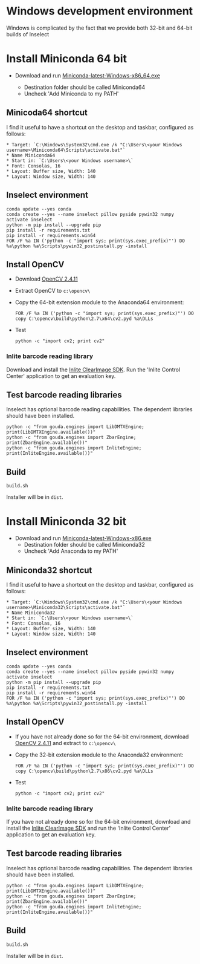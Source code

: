 # Windows development environment

Windows is complicated by the fact that we provide both 32-bit and 64-bit builds
of Inselect

# Install Miniconda 64 bit
* Download and run [Miniconda-latest-Windows-x86_64.exe](https://repo.continuum.io/miniconda/)

    * Destination folder should be called Miniconda64
    * Uncheck 'Add Miniconda to my PATH'

## Minicoda64 shortcut

I find it useful to have a shortcut on the desktop and taskbar, configured as
follows:

    * Target: `C:\Windows\System32\cmd.exe /k "C:\Users\<your Windows username>\Miniconda64\Scripts\activate.bat"`
    * Name Miniconda64
    * Start in: `C:\Users\<your Windows username>\`
    * Font: Consolas, 16
    * Layout: Buffer size, Width: 140
    * Layout: Window size, Width: 140

## Inselect environment

```
conda update --yes conda
conda create --yes --name inselect pillow pyside pywin32 numpy
activate inselect
python -m pip install --upgrade pip
pip install -r requirements.txt
pip install -r requirements.win64
FOR /F %a IN ('python -c "import sys; print(sys.exec_prefix)"') DO %a\python %a\Scripts\pywin32_postinstall.py -install
```

## Install OpenCV
* Download [OpenCV 2.4.11](http://opencv.org/)
* Extract OpenCV to `c:\opencv\`
* Copy the 64-bit extension module to the Anaconda64 environment:

    ```
    FOR /F %a IN ('python -c "import sys; print(sys.exec_prefix)"') DO copy C:\opencv\build\python\2.7\x64\cv2.pyd %a\DLLs
    ```

* Test

    ```
    python -c "import cv2; print cv2"
    ```

### Inlite barcode reading library
Download and install the [Inlite ClearImage SDK](http://www.inliteresearch.com/).
Run the 'Inlite Control Center' application to get an evaluation key.

## Test barcode reading libraries

Inselect has optional barcode reading capabilities. The dependent libraries
should have been installed.

```
python -c "from gouda.engines import LibDMTXEngine; print(LibDMTXEngine.available())"
python -c "from gouda.engines import ZbarEngine; print(ZbarEngine.available())"
python -c "from gouda.engines import InliteEngine; print(InliteEngine.available())"
```

## Build

```
build.sh
```

Installer will be in `dist`.

# Install Miniconda 32 bit
* Download and run [Miniconda-latest-Windows-x86.exe](https://repo.continuum.io/miniconda/)
    * Destination folder should be called Miniconda32
    * Uncheck 'Add Anaconda to my PATH'

## Miniconda32 shortcut

I find it useful to have a shortcut on the desktop and taskbar, configured as
follows:

    * Target: `C:\Windows\System32\cmd.exe /k "C:\Users\<your Windows username>\Miniconda32\Scripts\activate.bat"`
    * Name Miniconda32
    * Start in: `C:\Users\<your Windows username>\`
    * Font: Consolas, 16
    * Layout: Buffer size, Width: 140
    * Layout: Window size, Width: 140

## Inselect environment

```
conda update --yes conda
conda create --yes --name inselect pillow pyside pywin32 numpy
activate inselect
python -m pip install --upgrade pip
pip install -r requirements.txt
pip install -r requirements.win64
FOR /F %a IN ('python -c "import sys; print(sys.exec_prefix)"') DO %a\python %a\Scripts\pywin32_postinstall.py -install
```

## Install OpenCV
* If you have not already done so for the 64-bit environment, download 
  [OpenCV 2.4.11](http://opencv.org/) and extract to `c:\opencv\`
* Copy the 32-bit extension module to the Anaconda32 environment:

    ```
    FOR /F %a IN ('python -c "import sys; print(sys.exec_prefix)"') DO copy C:\opencv\build\python\2.7\x86\cv2.pyd %a\DLLs
    ```

* Test

    ```
    python -c "import cv2; print cv2"
    ```

### Inlite barcode reading library
If you have not already done so for the 64-bit environment, download and install
the [Inlite ClearImage SDK](http://www.inliteresearch.com/) and run the
'Inlite Control Center' application to get an evaluation key.

## Test barcode reading libraries

Inselect has optional barcode reading capabilities. The dependent libraries
should have been installed.

```
python -c "from gouda.engines import LibDMTXEngine; print(LibDMTXEngine.available())"
python -c "from gouda.engines import ZbarEngine; print(ZbarEngine.available())"
python -c "from gouda.engines import InliteEngine; print(InliteEngine.available())"
```

## Build

```
build.sh
```

Installer will be in `dist`.

